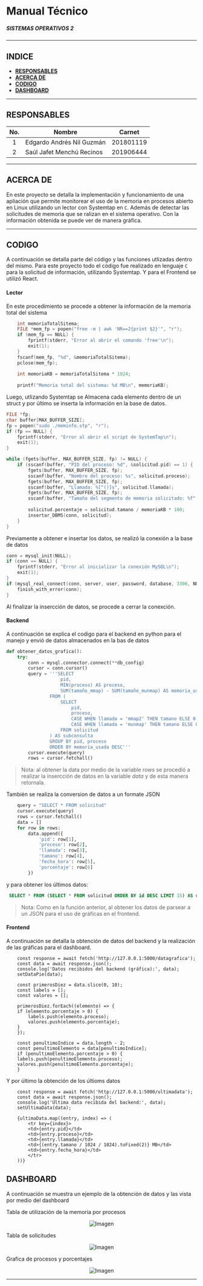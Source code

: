 # **Manual Técnico**
##### ***SISTEMAS OPERATIVOS 2***
___

## **INDICE**
- [**RESPONSABLES**](#responsables)
- [**ACERCA DE**](#acerca-de)
- [**CODIGO**](#codigo)
- [**DASHBOARD**](#dashboard)

___
## **RESPONSABLES**

|No.| Nombre | Carnet |
|:-:| ------ | ------ |
|1| Edgardo Andrés Nil Guzmán | 201801119 |
|2| Saúl Jafet Menchú Recinos | 201906444 |
___
## **ACERCA DE**
En este proyecto se detalla la implementación y funcionamiento de una apliación que permite monitorear el uso de la memoria en procesos abierto en Linux utilizando un lector con Systemtap en `C`. Además de detectar las solicitudes de memoria que se ralizan en el sistema operativo. Con la información obtenida se puede ver de manera gráfica.

___
## **CODIGO**
A continuación se detalla parte del código y las funciones utlizadas dentro del mismo. Para este proyecto todo el código fue realizado en lenguaje `C` para la solicitud de información, utilizando Systemtap. Y para el Frontend se utilizó React.
#### Lector
En este procedimiento se procede a obtener la información de la memoria total del sistema 
```C
    int memoriaTotalSitema;
    FILE *mem_fp = popen("free -m | awk 'NR==2{print $2}'", "r");
    if (mem_fp == NULL) {
        fprintf(stderr, "Error al abrir el comando 'free'\n");
        exit(1);
    }
    fscanf(mem_fp, "%d", &memoriaTotalSitema);
    pclose(mem_fp);
    
    int memoriaKB = memoriaTotalSitema * 1024;
    
    printf("Memoria total del sistema: %d MB\n", memoriaKB);
```

Luego, utlizando Systemtap se Almacena cada elemento dentro de un struct y por último se inserta la información en la base de datos.

```C
FILE *fp;
char buffer[MAX_BUFFER_SIZE];
fp = popen("sudo ./meminfo.stp", "r");
if (fp == NULL) {
    fprintf(stderr, "Error al abrir el script de SystemTap\n");
    exit(1);
}

while (fgets(buffer, MAX_BUFFER_SIZE, fp) != NULL) {
    if (sscanf(buffer, "PID del proceso: %d", &solicitud.pid) == 1) {
        fgets(buffer, MAX_BUFFER_SIZE, fp);
        sscanf(buffer, "Nombre del proceso: %s", solicitud.proceso);
        fgets(buffer, MAX_BUFFER_SIZE, fp);
        sscanf(buffer, "Llamada: %[^()]s", solicitud.llamada); 
        fgets(buffer, MAX_BUFFER_SIZE, fp);
        sscanf(buffer, "Tamaño del segmento de memoria solicitado: %f", &solicitud.tamano);
        
        solicitud.porcentaje = solicitud.tamano / memoriaKB * 100;
        insertar_DBMS(conn, solicitud);
    }
}

```

Previamente a obtener e insertar los datos, se realizó la conexión a la base de datos
```C
conn = mysql_init(NULL);
if (conn == NULL) {
    fprintf(stderr, "Error al inicializar la conexión MySQL\n");
    exit(1);
}
if (mysql_real_connect(conn, server, user, password, database, 3306, NULL, 0) == NULL) {
    finish_with_error(conn);
}
```
Al finalizar la insercción de datos, se procede a cerrar la conexción.

#### Backend
A continuación se explica el codigo para el backend en python para el manejo y envió de datos almacenados en la bas de datos
```python
def obtener_datos_grafica():
    try:
        conn = mysql.connector.connect(**db_config)
        cursor = conn.cursor()
        query = '''SELECT
                    pid,
                    MIN(proceso) AS proceso,
                    SUM(tamaño_mmap) - SUM(tamaño_munmap) AS memoria_usada
                FROM (
                    SELECT
                        pid,
                        proceso,
                        CASE WHEN llamada = 'mmap2' THEN tamano ELSE 0 END AS tamaño_mmap,
                        CASE WHEN llamada = 'munmap' THEN tamano ELSE 0 END AS tamaño_munmap
                    FROM solicitud
                ) AS subconsulta
                GROUP BY pid, proceso
                ORDER BY memoria_usada DESC'''
        cursor.execute(query)
        rows = cursor.fetchall()

```
> Nota: al obtener la data por medio de la variable _rows_ se procedió a realizar la insercción de datos en la variable _data_ y de esta manera retornala.

También se realiza la conversion de datos a un formate JSON
```python
    query = "SELECT * FROM solicitud"
    cursor.execute(query)
    rows = cursor.fetchall()
    data = []
    for row in rows:
        data.append({
            'pid': row[1],
            'proceso': row[2],
            'llamada': row[3],
            'tamano': row[4],
            'fecha_hora': row[5],  
            'porcentaje': row[6]
        })
```

y para obtener los últimos datos:
```sql
 SELECT * FROM (SELECT * FROM solicitud ORDER BY id DESC LIMIT 15) AS ultimos ORDER BY id ASC
```
> Nota: Como en la función anterior, al obtener los datos de parsear a un JSON para el uso de gráficas en el frontend.

#### Frontend
A continuación se detalla la obtención de datos del backend y la realización de las gráficas para el dashboard.
```JS
    const response = await fetch('http://127.0.0.1:5000/datagrafica');
    const data = await response.json();
    console.log('Datos recibidos del backend (gráfica):', data);
    setDataPie(data);

    const primerosDiez = data.slice(0, 10);
    const labels = [];
    const valores = [];

    primerosDiez.forEach((elemento) => {
    if (elemento.porcentaje > 0) {
        labels.push(elemento.proceso);
        valores.push(elemento.porcentaje);
    }
    });

    const penultimoIndice = data.length - 2;
    const penultimoElemento = data[penultimoIndice];
    if (penultimoElemento.porcentaje > 0) {
    labels.push(penultimoElemento.proceso);
    valores.push(penultimoElemento.porcentaje);
    }
```
Y por último la obtención de los últioms datos
```JS
    const response = await fetch('http://127.0.0.1:5000/ultimadata');
    const data = await response.json();
    console.log('Última data recibida del backend:', data);
    setUltimaData(data);

    {ultimaData.map((entry, index) => (
        <tr key={index}>
        <td>{entry.pid}</td>
        <td>{entry.proceso}</td>
        <td>{entry.llamada}</td>
        <td>{(entry.tamano / 1024 / 1024).toFixed(2)} MB</td>
        <td>{entry.fecha_hora}</td>
        </tr>
    ))}
```


## DASHBOARD
A continuación se muestra un ejemplo de la obtención de datos y las vista por medio del dashboard

Tabla de utilización de la memoria por procesos
<p align="center">
  <img src="img/memoria.jpeg" alt="Imagen">
</p>

Tabla de solicitudes
<p align="center">
  <img src="img/solicitudes.jpeg" alt="Imagen">
</p>

Grafica de procesos y porcentajes
<p align="center">
  <img src="img/grafica.jpeg" alt="Imagen">
</p>


____